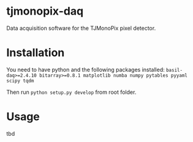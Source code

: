 # tjmonopix-daq
Data acquisition software for the TJMonoPix pixel detector.

# Installation
You need to have python and the following packages installed:
`basil-daq>=2.4.10 bitarray>=0.8.1 matplotlib numba numpy pytables pyyaml scipy tqdm`

Then run `python setup.py develop` from root folder.

# Usage
tbd
